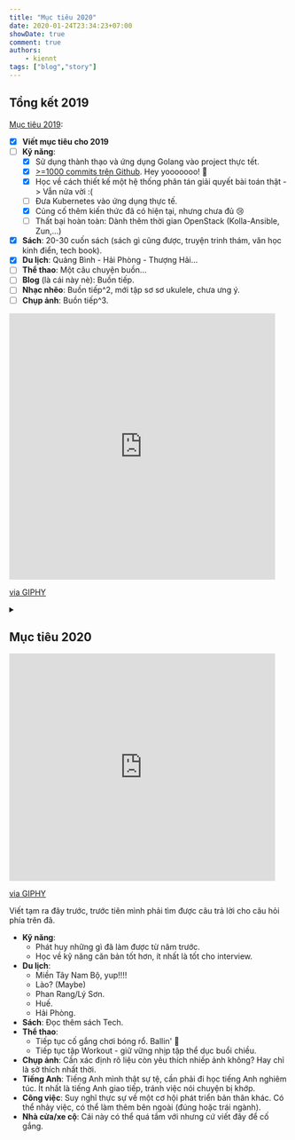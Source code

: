 ```yaml
---
title: "Mục tiêu 2020"
date: 2020-01-24T23:34:23+07:00
showDate: true
comment: true
authors:
    - kiennt
tags: ["blog","story"]
---
```


## Tổng kết 2019

[Mục tiêu 2019](../target-2019):

* [x] **Viết mục tiêu cho 2019**
* [ ] **Kỹ năng**:
  * [x] Sử dụng thành thạo và ứng dụng Golang vào project thực tết.
  * [x] [>=1000 commits trên Github](https://github.com/ntk148v). Hey yooooooo! :tada:
  * [x] Học về cách thiết kế một hệ thống phân tán giải quyết bài toán thật -> Vẫn nửa vời :(
  * [ ] Đưa Kubernetes vào ứng dụng thực tế.
  * [x] Củng cố thêm kiến thức đã có hiện tại, nhưng chưa đủ :cry:
  * [ ] Thất bại hoàn toàn: Dành thêm thời gian OpenStack (Kolla-Ansible, Zun,...)
* [x] **Sách**: 20-30 cuốn sách (sách gì cũng được, truyện trinh thám, văn học kinh điển, tech book).
* [x] **Du lịch**: Quảng Bình - Hải Phòng - Thượng Hải...
* [ ] **Thể thao**: Một câu chuyện buồn...
* [ ] **Blog** (là cái này nè): Buồn tiếp.
* [ ] **Nhạc nhẽo**: Buồn tiếp^2, mới tập sơ sơ ukulele, chưa ưng ý.
* [ ] **Chụp ảnh**: Buồn tiếp^3.

<iframe src="https://giphy.com/embed/vNOL8dKxGXfWg" width="480" height="480" frameBorder="0" class="giphy-embed" allowFullScreen></iframe><p><a href="https://giphy.com/gifs/post-copy-paste-vNOL8dKxGXfWg">via GIPHY</a></p>

<details>
<summary></summary>
Qua một năm viết ra những mục tiêu, mình nhận thấy một điều rằng không chỉ mình lười, mình còn chẳng biết thực sự mình sống và làm việc để hướng đến điều gì. Vật chất, hay hiện thực hóa chính là tiền, nhà cửa, xe cộ, mình có thể đạt được không sớm thì muộn. Nhưng sau đó sẽ hướng đến gì tiếp theo?

<iframe src="https://giphy.com/embed/Y7VSyIgPkYSxG" width="480" height="199" frameBorder="0" class="giphy-embed" allowFullScreen></iframe><p><a href="https://giphy.com/gifs/will-smith-stay-strong-jaden-Y7VSyIgPkYSxG">via GIPHY</a></p>

Nhưng nếu bạn còn không biết bản thân `muốn gì` vậy làm thế nào để theo đuổi?
</details>

## Mục tiêu 2020

<iframe src="https://giphy.com/embed/Viw2XAAj1HGFi" width="480" height="410" frameBorder="0" class="giphy-embed" allowFullScreen></iframe><p><a href="https://giphy.com/gifs/well-Viw2XAAj1HGFi">via GIPHY</a></p>

Viết tạm ra đây trước, trước tiên mình phải tìm được câu trả lời cho câu hỏi phía trên đã.

* **Kỹ năng**:
  * Phát huy những gì đã làm được từ năm trước.
  * Học về kỹ năng căn bản tốt hơn, ít nhất là tốt cho interview.
* **Du lịch**:
  * Miền Tây Nam Bộ, yup!!!!
  * Lào? (Maybe)
  * Phan Rang/Lý Sơn.
  * Huế.
  * Hải Phòng.
* **Sách**: Đọc thêm sách Tech.
* **Thể thao**:
  * Tiếp tục cố gắng chơi bóng rổ. Ballin' :basketball:
  * Tiếp tục tập Workout - giữ vững nhịp tập thể dục buổi chiều.
* **Chụp ảnh**: Cần xác định rõ liệu còn yêu thích nhiếp ảnh không? Hay chỉ là sở thích nhất thời.
* **Tiếng Anh**: Tiếng Anh mình thật sự tệ, cần phải đi học tiếng Anh nghiêm túc. Ít nhất là tiếng Anh giao tiếp, tránh việc nói chuyện bị khớp.
* **Công việc**: Suy nghĩ thực sự về một cơ hội phát triển bản thân khác. Có thể nhảy việc, có thể làm thêm bên ngoài (đúng hoặc trái ngành).
* **Nhà cửa/xe cộ**: Cái này có thể quá tầm với nhưng cứ viết đây để cố gắng.